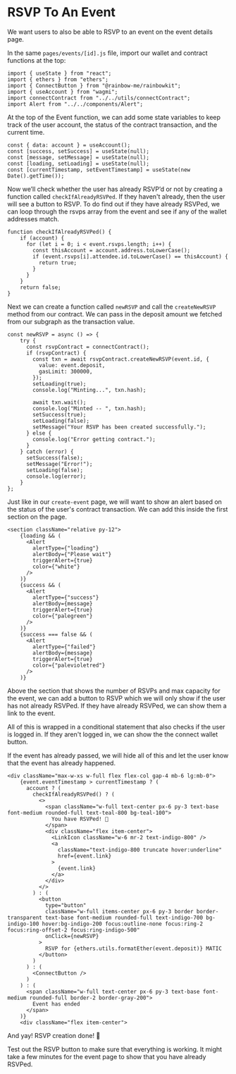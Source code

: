 # RSVP To An Event

We want users to also be able to RSVP to an event on the event details page.

In the same `pages/events/[id].js` file, import our wallet and contract functions at the top:

```
import { useState } from "react";
import { ethers } from "ethers";
import { ConnectButton } from "@rainbow-me/rainbowkit";
import { useAccount } from "wagmi";
import connectContract from "../../utils/connectContract";
import Alert from "../../components/Alert";
```

At the top of the Event function, we can add some state variables to keep track of the user account, the status of the contract transaction, and the current time.

```
const { data: account } = useAccount();
const [success, setSuccess] = useState(null);
const [message, setMessage] = useState(null);
const [loading, setLoading] = useState(null);
const [currentTimestamp, setEventTimestamp] = useState(new Date().getTime());
```

Now we’ll check whether the user has already RSVP’d or not by creating a function called `checkIfAlreadyRSVPed`. If they haven't already, then the user will see a button to RSVP. To do find out if they have already RSVPed, we can loop through the rsvps array from the event and see if any of the wallet addresses match.

```
function checkIfAlreadyRSVPed() {
    if (account) {
      for (let i = 0; i < event.rsvps.length; i++) {
        const thisAccount = account.address.toLowerCase();
        if (event.rsvps[i].attendee.id.toLowerCase() == thisAccount) {
          return true;
        }
      }
    }
    return false;
}
```

Next we can create a function called `newRSVP` and call the `createNewRSVP` method from our contract. We can pass in the deposit amount we fetched from our subgraph as the transaction value.

```
const newRSVP = async () => {
    try {
      const rsvpContract = connectContract();
      if (rsvpContract) {
        const txn = await rsvpContract.createNewRSVP(event.id, {
          value: event.deposit,
          gasLimit: 300000,
        });
        setLoading(true);
        console.log("Minting...", txn.hash);

        await txn.wait();
        console.log("Minted -- ", txn.hash);
        setSuccess(true);
        setLoading(false);
        setMessage("Your RSVP has been created successfully.");
      } else {
        console.log("Error getting contract.");
      }
    } catch (error) {
      setSuccess(false);
      setMessage("Error!");
      setLoading(false);
      console.log(error);
    }
};
```

Just like in our `create-event` page, we will want to show an alert based on the status of the user's contract transaction. We can add this inside the first section on the page.

```
<section className="relative py-12">
    {loading && (
      <Alert
        alertType={"loading"}
        alertBody={"Please wait"}
        triggerAlert={true}
        color={"white"}
      />
    )}
    {success && (
      <Alert
        alertType={"success"}
        alertBody={message}
        triggerAlert={true}
        color={"palegreen"}
      />
    )}
    {success === false && (
      <Alert
        alertType={"failed"}
        alertBody={message}
        triggerAlert={true}
        color={"palevioletred"}
      />
    )}
```

Above the section that shows the number of RSVPs and max capacity for the event, we can add a button to RSVP which we will only show if the user has not already RSVPed. If they have already RSVPed, we can show them a link to the event.

All of this is wrapped in a conditional statement that also checks if the user is logged in. If they aren't logged in, we can show the the connect wallet button.

If the event has already passed, we will hide all of this and let the user know that the event has already happened.

```
<div className="max-w-xs w-full flex flex-col gap-4 mb-6 lg:mb-0">
    {event.eventTimestamp > currentTimestamp ? (
      account ? (
        checkIfAlreadyRSVPed() ? (
          <>
            <span className="w-full text-center px-6 py-3 text-base font-medium rounded-full text-teal-800 bg-teal-100">
              You have RSVPed! 🙌
            </span>
            <div className="flex item-center">
              <LinkIcon className="w-6 mr-2 text-indigo-800" />
              <a
                className="text-indigo-800 truncate hover:underline"
                href={event.link}
              >
                {event.link}
              </a>
            </div>
          </>
        ) : (
          <button
            type="button"
            className="w-full items-center px-6 py-3 border border-transparent text-base font-medium rounded-full text-indigo-700 bg-indigo-100 hover:bg-indigo-200 focus:outline-none focus:ring-2 focus:ring-offset-2 focus:ring-indigo-500"
            onClick={newRSVP}
          >
            RSVP for {ethers.utils.formatEther(event.deposit)} MATIC
          </button>
        )
      ) : (
        <ConnectButton />
      )
    ) : (
      <span className="w-full text-center px-6 py-3 text-base font-medium rounded-full border-2 border-gray-200">
        Event has ended
      </span>
    )}
    <div className="flex item-center">
```

And yay! RSVP creation done! 🎉

Test out the RSVP button to make sure that everything is working. It might take a few minutes for the event page to show that you have already RSVPed.
